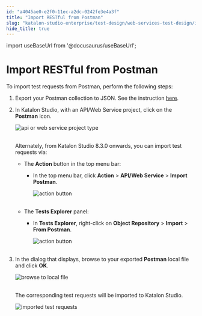 ```yaml
---
id: "a4045ae0-e2f0-11ec-a2dc-0242fe3e4a3f"
title: "Import RESTful from Postman"
slug: "katalon-studio-enterprise/test-design/web-services-test-design/import-web-service-objects/import-restful-from-postman"
hide_title: true
---
```

import useBaseUrl from '@docusaurus/useBaseUrl';


# <a id="id" class="anchor_top_offset"/><a id="ariaid-title1" class="anchor_top_offset"/>Import RESTful from Postman

<p xmlns="http://www.w3.org/1999/xhtml" className="p">To import test requests from Postman, perform the following   steps:</p> 
<ol xmlns="http://www.w3.org/1999/xhtml" className="ol"><li className="li">     <p className="p">Export your Postman collection to JSON. See the instruction <a className="xref j-external-link" href="https://learning.getpostman.com/docs/postman/collections/data_formats/#exporting-and-importing-postman-data" target="_blank">here</a>.</p>   </li><li className="li">     <p className="p">In Katalon Studio, with an API/Web Service project, click on the       <strong className="ph b">Postman</strong> icon.</p>     <p className="p">       <img className="image" src={useBaseUrl("https://github.com/katalon-studio/docs-images/raw/master/katalon-studio/docs/import-postman/postman.png")} alt="api or web service project type" /><br /><br />     </p>     <p className="p">Alternately, from Katalon Studio 8.3.0 onwards, you can import       test requests via:</p>     <ul className="ul"><li className="li">         <p className="p">The <strong className="ph b">Action</strong> button in the top menu bar:</p>         <ul className="ul"><li className="li">             <p className="p">In the top menu bar, click <strong className="ph b">Action</strong> &gt;               <strong className="ph b">API/Web Service</strong> &gt; <strong className="ph b">Import                 Postman</strong>.</p>             <p className="p">               <img className="image" src={useBaseUrl("https://github.com/katalon-studio/docs-images/raw/master/katalon-studio/docs/import-postman/K.S.E-8.2.5-import-postman-api_option.png")} alt="action button" /><br /><br />             </p>           </li></ul>       </li><li className="li">         <p className="p">The <strong className="ph b">Tests Explorer</strong> panel:</p>         <ul className="ul"><li className="li">             <p className="p">In <strong className="ph b">Tests Explorer</strong>, right-click on               <strong className="ph b">Object Repository</strong> &gt; <strong className="ph b">Import</strong>               &gt; <strong className="ph b">From Postman</strong>.</p>             <p className="p">               <img className="image" src={useBaseUrl("https://github.com/katalon-studio/docs-images/raw/master/katalon-studio/docs/import-postman/K.S.E-8.2.5-import-postman-object_repository_option.png")} alt="action button" /><br /><br />             </p>           </li></ul>       </li></ul>   </li><li className="li">     <p className="p">In the dialog that displays, browse to your exported       <strong className="ph b">Postman</strong> local file and click       <strong className="ph b">OK</strong>.</p>     <p className="p">       <img className="image" src={useBaseUrl("https://github.com/katalon-studio/docs-images/raw/master/katalon-studio/docs/import-postman/browser.png")} width={500} alt="browse to local file" /><br /><br />     </p>     <p className="p">The corresponding test requests will be imported to Katalon       Studio.</p>     <p className="p">       <img className="image" src={useBaseUrl("https://github.com/katalon-studio/docs-images/raw/master/katalon-studio/new/version-615/img2.png")} width={500} alt="imported test requests" /><br /><br />     </p>   </li></ol> 

